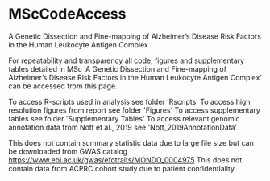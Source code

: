 # MScCodeAccess
A Genetic Dissection and Fine-mapping of Alzheimer’s Disease Risk Factors in the Human Leukocyte Antigen Complex

For repeatability and transparency all code, figures and supplementary tables detailed in MSc 'A Genetic Dissection and Fine-mapping of Alzheimer’s Disease Risk Factors in the Human Leukocyte Antigen Complex' can be accessed from this page. 

To access R-scripts used in analysis see folder 'Rscripts'
To access high resolution figures from report see folder 'Figures'
To access supplementary tables see folder 'Supplementary Tables'
To access relevant genomic annotation data from Nott et al., 2019 see 'Nott_2019AnnotationData'

This does not contain summary statistic data due to large file size but can be downloaded from GWAS catalog https://www.ebi.ac.uk/gwas/efotraits/MONDO_0004975 This does not contain data from ACPRC cohort study due to patient confidentiality
